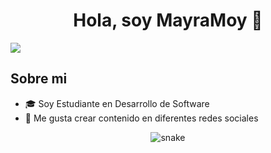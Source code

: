 <div align="center">
<h1 align="center">Hola, soy MayraMoy</a> 👋</h1>
</div>
<img src="https://media.licdn.com/dms/image/D4D22AQGwQpNf8knHpw/feedshare-shrink_2048_1536/0/1719521606645?e=1722470400&v=beta&t=9lAvhc3bYmheFlQ1rLEB1m7403Ktg82ZVdHoFoSxawk">

## Sobre mi

<ul>
  <li>🎓 Soy Estudiante en Desarrollo de Software</li>
  <li>📲 Me gusta crear contenido en diferentes redes sociales</li>
</ul>

<div align="center">
 <img  src="https://media.licdn.com/dms/image/v2/D4D22AQGwQpNf8knHpw/feedshare-shrink_2048_1536/feedshare-shrink_2048_1536/0/1719521606645?e=1727308800&v=beta&t=V3vkPBYvTugjPfk1Fz6XaiH-fslkz3SqWPTQxQkgAyw"
       alt="snake" /></a>
